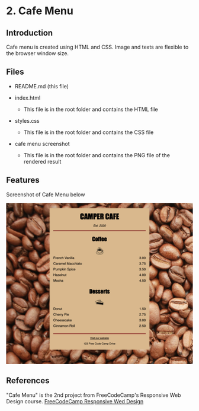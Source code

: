# 2. Cafe Menu



## Introduction

Cafe menu is created using HTML and CSS. Image and texts are flexible to the browser window size. 



## Files

- README.md (this file)

- index.html
  - This file is in the root folder and contains the HTML file

- styles.css
  - This file is in the root folder and contains the CSS file

- cafe menu screenshot
  - This file is in the root folder and contains the PNG file of the rendered result 



## Features

Screenshot of Cafe Menu below

![cafemenu-screenshot](https://github.com/cheesehero112/Cafe_Menu/raw/main/cafemenu.screenshot.png)



## References

"Cafe Menu" is the 2nd project from FreeCodeCamp's Responsive Web Design course.  [FreeCodeCamp Responsive Wed Design](https://www.freecodecamp.org/learn/2022/responsive-web-design/)